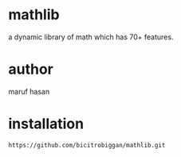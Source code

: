 # mathlib
a dynamic library of math which has 70+ features.
# author
maruf hasan

# installation
```
https://github.com/bicitrobiggan/mathlib.git
```


